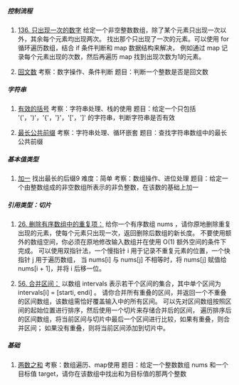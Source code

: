 ##### 控制流程
1. [136. 只出现一次的数字](https://leetcode.cn/problems/single-number/description/) 
给定一个非空整数数组，除了某个元素只出现一次以外，其余每个元素均出现两次。
找出那个只出现了一次的元素。可以使用 for 循环遍历数组，结合 if 条件判断和 map 数据结构来解决，
例如通过 map 记录每个元素出现的次数，然后再遍历 map 找到出现次数为1的元素。

2. [回文数](https://leetcode.cn/problems/palindrome-number/)
考察：数字操作、条件判断
题目：判断一个整数是否是回文数

##### 字符串
1. [有效的括号](https://leetcode-cn.com/problems/valid-parentheses/)
考察：字符串处理、栈的使用
题目：给定一个只包括 '('，')'，'{'，'}'，'['，']' 的字符串，判断字符串是否有效

2. [最长公共前缀](https://leetcode-cn.com/problems/longest-common-prefix/)
考察：字符串处理、循环嵌套
题目：查找字符串数组中的最长公共前缀

##### 基本值类型
1. [加一](https://leetcode-cn.com/problems/plus-one/)
找出最长的后缀9
难度：简单
考察：数组操作、进位处理
题目：给定一个由整数组成的非空数组所表示的非负整数，在该数的基础上加一

##### 引用类型：切片
1. [26. 删除有序数组中的重复项：](https://leetcode-cn.com/problems/remove-duplicates-from-sorted-array/)
给你一个有序数组 nums ，请你原地删除重复出现的元素，使每个元素只出现一次，返回删除后数组的新长度。
不要使用额外的数组空间，你必须在原地修改输入数组并在使用 O(1) 额外空间的条件下完成。
可以使用双指针法，一个慢指针 i 用于记录不重复元素的位置，一个快指针 j 用于遍历数组，
当 nums[i] 与 nums[j] 不相等时，将 nums[j] 赋值给 nums[i + 1]，并将 i 后移一位。

2. [56. 合并区间：](https://leetcode.cn/problems/merge-intervals/)
以数组 intervals 表示若干个区间的集合，其中单个区间为 intervals[i] = [starti, endi] 。
请你合并所有重叠的区间，并返回一个不重叠的区间数组，该数组需恰好覆盖输入中的所有区间。
可以先对区间数组按照区间的起始位置进行排序，然后使用一个切片来存储合并后的区间，
遍历排序后的区间数组，将当前区间与切片中最后一个区间进行比较，如果有重叠，则合并区间；
如果没有重叠，则将当前区间添加到切片中。

##### 基础
1. [两数之和](https://leetcode-cn.com/problems/two-sum/)
考察：数组遍历、map使用
题目：给定一个整数数组 nums 和一个目标值 target，请你在该数组中找出和为目标值的那两个整数

